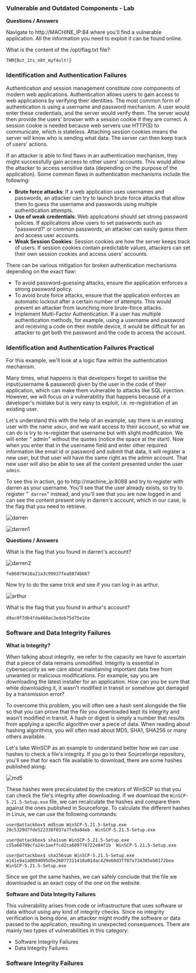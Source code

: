 <h3>Vulnerable and Outdated Components - Lab</h3>

**Questions / Answers**

Navigate to http://MACHINE_IP:84 where you'll find a vulnerable application. All the information you need to exploit it can be found online. 

What is the content of the /opt/flag.txt file?

```THM{But_1ts_n0t_myf4ult!}```

<h3>Identification and Authentication Failures</h3>

Authentication and session management constitute core components of modern web applications. Authentication allows users to gain access to web applications by verifying their identities. The most common form of authentication is using a username and password mechanism. A user would enter these credentials, and the server would verify them. The server would then provide the users' browser with a session cookie if they are correct. A session cookie is needed because web servers use HTTP(S) to communicate, which is stateless. Attaching session cookies means the server will know who is sending what data. The server can then keep track of users' actions. 

If an attacker is able to find flaws in an authentication mechanism, they might successfully gain access to other users' accounts. This would allow the attacker to access sensitive data (depending on the purpose of the application). Some common flaws in authentication mechanisms include the following:

- **Brute force attacks**: If a web application uses usernames and passwords, an attacker can try to launch brute force attacks that allow them to guess the username and passwords using multiple authentication attempts. 
- **Use of weak credentials**: Web applications should set strong password policies. If applications allow users to set passwords such as "password1" or common passwords, an attacker can easily guess them and access user accounts.
- **Weak Session Cookies**: Session cookies are how the server keeps track of users. If session cookies contain predictable values, attackers can set their own session cookies and access users' accounts.

There can be various mitigation for broken authentication mechanisms depending on the exact flaw:

- To avoid password-guessing attacks, ensure the application enforces a strong password policy. 
- To avoid brute force attacks, ensure that the application enforces an automatic lockout after a certain number of attempts. This would prevent an attacker from launching more brute-force attacks.
- Implement Multi-Factor Authentication. If a user has multiple authentication methods, for example, using a username and password and receiving a code on their mobile device, it would be difficult for an attacker to get both the password and the code to access the account.

<h3>Identification and Authentication Failures Practical</h3>

For this example, we'll look at a logic flaw within the authentication mechanism.

Many times, what happens is that developers forget to sanitise the input(username & password) given by the user in the code of their application, which can make them vulnerable to attacks like SQL injection. However, we will focus on a vulnerability that happens because of a developer's mistake but is very easy to exploit, i.e. re-registration of an existing user.

Let's understand this with the help of an example, say there is an existing user with the name ```admin```, and we want access to their account, so what we can do is try to re-register that username but with slight modification. We will enter " admin" without the quotes (notice the space at the start). Now when you enter that in the username field and enter other required information like email id or password and submit that data, it will register a new user, but that user will have the same right as the admin account. That new user will also be able to see all the content presented under the user ```admin```.

To see this in action, go to http://machine_ip:8088 and try to register with darren as your username. You'll see that the user already exists, so try to register "``` darren```" instead, and you'll see that you are now logged in and can see the content present only in darren's account, which in our case, is the flag that you need to retrieve.

![darren](https://github.com/schoto/THM-Web-Hacking-Fundamentals/assets/69323411/e79ea16a-22e1-43f3-bce5-e10443b194af)

![darren1](https://github.com/schoto/THM-Web-Hacking-Fundamentals/assets/69323411/889ea3cf-e6dc-4e97-a869-98bef36b809b)

**Questions / Answers**

What is the flag that you found in darren's account?

![darren2](https://github.com/schoto/THM-Web-Hacking-Fundamentals/assets/69323411/e435d5e5-5c3e-440c-b95d-37a24675c755)

```fe86079416a21a3c99937fea8874b667```

Now try to do the same trick and see if you can log in as arthur.

![arthur](https://github.com/schoto/THM-Web-Hacking-Fundamentals/assets/69323411/4a170932-caef-4078-90b9-25cb13d0a818)

What is the flag that you found in arthur's account?

```d9ac0f7db4fda460ac3edeb75d75e16e```

<h3>Software and Data Integrity Failures</h3>

**What is Integrity?**

When talking about integrity, we refer to the capacity we have to ascertain that a piece of data remains unmodified. Integrity is essential in cybersecurity as we care about maintaining important data free from unwanted or malicious modifications. For example, say you are downloading the latest installer for an application. How can you be sure that while downloading it, it wasn't modified in transit or somehow got damaged by a transmission error?

To overcome this problem, you will often see a hash sent alongside the file so that you can prove that the file you downloaded kept its integrity and wasn't modified in transit. A hash or digest is simply a number that results from applying a specific algorithm over a piece of data. When reading about hashing algorithms, you will often read about MD5, SHA1, SHA256 or many others available.

Let's take WinSCP as an example to understand better how we can use hashes to check a file's integrity. If you go to their Sourceforge repository, you'll see that for each file available to download, there are some hashes published along:

![md5](https://github.com/schoto/THM-Web-Hacking-Fundamentals/assets/69323411/71c0d1f8-50a6-4f4e-ad3f-28bb414ae775)

These hashes were precalculated by the creators of WinSCP so that you can check the file's integrity after downloading. If we download the ```WinSCP-5.21.5-Setup.exe``` file, we can recalculate the hashes and compare them against the ones published in Sourceforge. To calculate the different hashes in Linux, we can use the following commands:

```
user@attackbox$ md5sum WinSCP-5.21.5-Setup.exe          
20c5329d7fde522338f037a7fe8a84eb  WinSCP-5.21.5-Setup.exe
                                                                                                                
user@attackbox$ sha1sum WinSCP-5.21.5-Setup.exe 
c55a60799cfa24c1aeffcd2ca609776722e84f1b  WinSCP-5.21.5-Setup.exe
                                                                                                                
user@attackbox$ sha256sum WinSCP-5.21.5-Setup.exe 
e141e9a1a0094095d5e26077311418a01dac429e68d3ff07a734385eb0172bea  WinSCP-5.21.5-Setup.exe
```

Since we got the same hashes, we can safely conclude that the file we downloaded is an exact copy of the one on the website.

**Software and Data Integrity Failures**

This vulnerability arises from code or infrastructure that uses software or data without using any kind of integrity checks. Since no integrity verification is being done, an attacker might modify the software or data passed to the application, resulting in unexpected consequences. There are mainly two types of vulnerabilities in this category:

- Software Integrity Failures
- Data Integrity Failures

<h3>Software Integrity Failures</h3>

